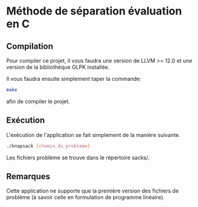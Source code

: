 # Méthode de séparation évaluation en C

## Compilation

Pour compiler ce projet, il vous faudra une version de LLVM >= 12.0 et une version de la bibliothèque GLPK installée.

Il vous faudra ensuite simplement taper la commande:
```bash
make
```
afin de compiler le projet.

## Exécution

L'exécution de l'application se fait simplement de la manière suivante.
```bash
./knapsack [chemin_du_probleme]
```

Les fichiers problème se trouve dans le répertoire sacks/.

## Remarques

Cette application ne supporte que la première version des fichiers de problème (à savoir celle en formulation de programme linéaire).
